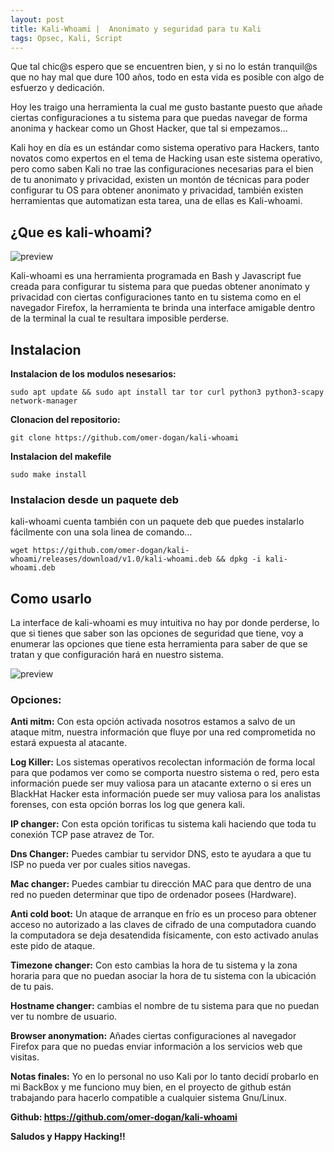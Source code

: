 ```yaml
---
layout: post
title: Kali-Whoami |  Anonimato y seguridad para tu Kali
tags: Opsec, Kali, Script
---
```


Que tal chic@s espero que se encuentren bien, y si no lo están tranquil@s que no hay mal que dure 100 años, todo en esta vida es posible
con algo de esfuerzo y dedicación.

Hoy les traigo una herramienta la cual me gusto bastante puesto que añade ciertas configuraciones a tu sistema para que puedas navegar
de forma anonima y hackear como un Ghost Hacker, que tal si empezamos... 

Kali hoy en día es un estándar como sistema operativo para Hackers, tanto novatos como expertos en el tema de Hacking usan este sistema
operativo, pero como saben Kali no trae las configuraciones necesarias para el bien de tu anonimato y privacidad, existen un montón de
técnicas para poder configurar tu OS para obtener anonimato y privacidad, también existen herramientas que automatizan esta tarea, una
de ellas es Kali-whoami.

## ¿Que es kali-whoami?

![preview](https://user-images.githubusercontent.com/59175356/124522019-530f3480-ddfa-11eb-8e8b-a678b01b9254.PNG)

Kali-whoami es una herramienta programada en Bash y Javascript fue creada para configurar tu sistema para que puedas obtener anonimato y
privacidad con ciertas configuraciones tanto en tu sistema como en el navegador Firefox, la herramienta te brinda una interface amigable
dentro de la terminal la cual te resultara imposible perderse.

## Instalacion

**Instalacion de los modulos nesesarios:**

```sudo apt update && sudo apt install tar tor curl python3 python3-scapy network-manager```

**Clonacion del repositorio:**

```git clone https://github.com/omer-dogan/kali-whoami```

**Instalacion del makefile**

```sudo make install```

### Instalacion desde un paquete deb

kali-whoami cuenta también con un paquete deb que puedes instalarlo fácilmente con una sola linea de comando…

```wget https://github.com/omer-dogan/kali-whoami/releases/download/v1.0/kali-whoami.deb && dpkg -i kali-whoami.deb```



## Como usarlo

La interface de kali-whoami es muy intuitiva no hay por donde perderse, lo que si tienes que saber son las opciones de seguridad 
que tiene, voy a enumerar las opciones que tiene esta herramienta para saber de que se tratan y que configuración hará en nuestro
sistema.

![preview](https://user-images.githubusercontent.com/59175356/124754970-cc8d4c80-def8-11eb-8606-02c6cdd7f5a2.gif)

### Opciones:

**Anti mitm:** Con esta opción activada nosotros estamos a salvo  de un ataque mitm, nuestra información que fluye por una red comprometida
no estará expuesta al atacante.

**Log Killer:** Los sistemas operativos recolectan información de forma local para que podamos ver como se comporta nuestro sistema o red, pero
esta información puede ser muy valiosa para un atacante externo o si eres un BlackHat Hacker esta información puede ser muy valiosa para los
analistas forenses, con esta opción borras los log que genera kali.

**IP changer:** Con esta opción torificas tu sistema kali haciendo que toda tu conexión TCP pase atravez de Tor.

**Dns Changer:** Puedes cambiar tu servidor DNS, esto te ayudara a que tu ISP no pueda ver por cuales sitios navegas.

**Mac changer:** Puedes cambiar tu dirección MAC para que dentro de una red no pueden determinar que tipo de ordenador posees (Hardware).

**Anti cold boot:** Un ataque de arranque en frío es un proceso para obtener acceso no autorizado a las claves de cifrado de una computadora
cuando la computadora se deja desatendida físicamente, con esto activado anulas este pido de ataque.

**Timezone changer:** Con esto cambias la hora de tu sistema y la zona horaria para que no puedan asociar la hora de tu sistema con la ubicación de tu pais.

**Hostname changer:**  cambias el nombre de tu sistema para que no puedan ver tu nombre de usuario.

**Browser anonymation:**  Añades ciertas configuraciones al navegador Firefox para que no puedas enviar información a los servicios web que visitas.

**Notas finales:** Yo en lo personal no uso Kali por lo tanto decidí probarlo en mi BackBox y me funciono muy bien, en el proyecto de github están trabajando
para hacerlo compatible a cualquier sistema Gnu/Linux.

**Github: https://github.com/omer-dogan/kali-whoami**

**Saludos y Happy Hacking!!**
